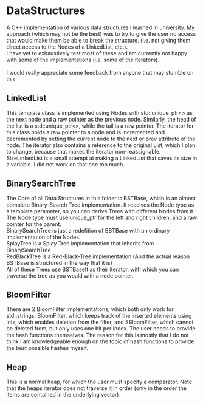 # DataStructures
A C++ implementation of various data structures I learned in university. My approach (which may not be the best) was to try to give the user no access that would make them be able to break the structure. (i.e. not giving them direct access to the Nodes of a LinkedList, etc.). 
<br/>
I have yet to exhaustively test most of these and am currently not happy with some of the implementations (i.e. some of the iterators).
<br/>
<br/>
I would really appreciate some feedback from anyone that may stumble on this.

## LinkedList
This template class is implemented using Nodes with std::unique_ptr<> as the next node and a raw pointer as the previous node. 
Similarly, the head of the list is a std::unique_ptr<>, while the tail is a raw pointer. 
The iterator for this class holds a raw pointer to a node and is incremented and decremented by setting the current node to the next or prev attribute of the node.
The iterator also contains a reference to the original List, which I plan to change, because that makes the iterator non-reassignable.
<br/>
SizeLinkedList is a small attempt at making a LinkedList that saves its size in a variable. I did not work on that one too much.

## BinarySearchTree
The Core of all Data Structures in this folder is BSTBase, which is an almost complete Binary-Search-Tree implementation. It receives the Node type as a template parameter, so you can derive Trees with different Nodes from it. The Node type must use unique_ptr for the left and right children, and a raw pointer for the parent.
<br/>
BinarySearchTree is just a redefition of BSTBase with an ordinary implementation of the Nodes.
<br/>
SplayTree is a Splay Tree implementation that inherits from BinarySearchTree
<br/>
RedBlackTree is a Red-Black-Tree implementation (And the actual reason BSTBase is structured in the way that it is)
<br/>
All of these Trees use BSTBaseIt as their iterator, with which you can traverse the tree as you would with a node pointer.

## BloomFilter
There are 2 BloomFilter implementations, which both only work for std::strings:
BloomFilter, which keeps track of the inserted elements using ints, which enables deletion from the filter, 
and SBloomFilter, which cannot be deleted from, but only uses one bit per index.
The user needs to provide the hash functions themselves. 
The reason for this is mostly that I do not think I am knowledgeable enough on the topic of hash functions to provide the best possible hashes myself.

## Heap
This is a normal heap, for which the user must specify a comparator. Note that the heaps iterator does not traverse it in order 
(only in the order the items are contained in the underlying vector)
